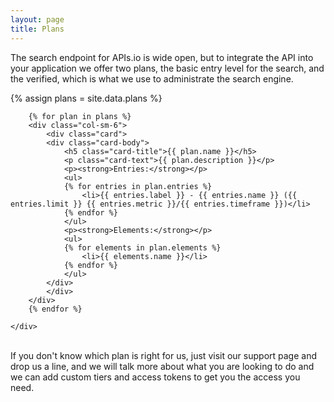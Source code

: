 ```yaml
---
layout: page
title: Plans
---
```

The search endpoint for APIs.io is wide open, but to integrate the API into your application we offer two plans, the basic entry level for the search, and the verified, which is what we use to administrate the search engine.

{% assign plans = site.data.plans %}
<div class="container">
    <div class="row">

        {% for plan in plans %}
        <div class="col-sm-6">
            <div class="card">
            <div class="card-body">
                <h5 class="card-title">{{ plan.name }}</h5>
                <p class="card-text">{{ plan.description }}</p>
                <p><strong>Entries:</strong></p>
                <ul>
                {% for entries in plan.entries %}
                    <li>{{ entries.label }} - {{ entries.name }} ({{ entries.limit }} {{ entries.metric }}/{{ entries.timeframe }})</li>
                {% endfor %}
                </ul>
                <p><strong>Elements:</strong></p>
                <ul>
                {% for elements in plan.elements %}
                    <li>{{ elements.name }}</li>
                {% endfor %}
                </ul>                
            </div>
            </div>
        </div>    
        {% endfor %}

    </div>
</div>
<br>
If you don't know which plan is right for us, just visit our support page and drop us a line, and we will talk more about what you are looking to do and we can add custom tiers and access tokens to get you the access you need.
